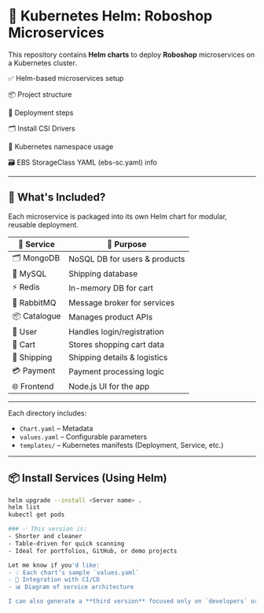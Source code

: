 # 🚀 Kubernetes Helm: Roboshop Microservices

This repository contains **Helm charts** to deploy **Roboshop** microservices on a Kubernetes cluster.

✅ Helm-based microservices setup

📦 Project structure

🧪 Deployment steps

🗂️ Install CSI Drivers

🧭 Kubernetes namespace usage

🗃️ EBS StorageClass YAML (ebs-sc.yaml) info


---

## 🔧 What's Included?

Each microservice is packaged into its own Helm chart for modular, reusable deployment.

| 🔢 Service      | 🧠 Purpose                          |
|----------------|-------------------------------------|
| 🗂️ MongoDB      | NoSQL DB for users & products       |
| 🧠 MySQL        | Shipping database                   |
| ⚡ Redis        | In-memory DB for cart               |
| 📨 RabbitMQ     | Message broker for services         |
| 📦 Catalogue    | Manages product APIs                |
| 👤 User         | Handles login/registration          |
| 🛒 Cart         | Stores shopping cart data           |
| 🚚 Shipping     | Shipping details & logistics        |
| 💳 Payment      | Payment processing logic            |
| 🌐 Frontend     | Node.js UI for the app              |

---

Each directory includes:
- `Chart.yaml` – Metadata
- `values.yaml` – Configurable parameters
- `templates/` – Kubernetes manifests (Deployment, Service, etc.)

---

## 📦 Install Services (Using Helm)

```bash
helm upgrade --install <Server name> .
helm list
kubectl get pods

### ✅ This version is:
- Shorter and cleaner
- Table-driven for quick scanning
- Ideal for portfolios, GitHub, or demo projects

Let me know if you'd like:
- 💡 Each chart’s sample `values.yaml`
- 🧵 Integration with CI/CD
- 📊 Diagram of service architecture

I can also generate a **third version** focused only on `developers` or `DevOps deployment automation` if you'd like.

